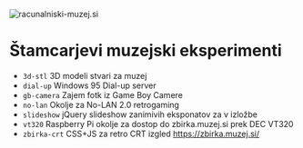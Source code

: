 ![racunalniski-muzej.si](https://raw.githubusercontent.com/markostamcar/muzej.si/master/muzej.jpg)
# Štamcarjevi muzejski eksperimenti
- `3d-stl` 3D modeli stvari za muzej
- `dial-up` Windows 95 Dial-up server
- `gb-camera` Zajem fotk iz Game Boy Camere
- `no-lan` Okolje za No-LAN 2.0 retrogaming
- `slideshow` jQuery slideshow zanimivih eksponatov za v izložbe
- `vt320` Raspberry Pi okolje za dostop do zbirka.muzej.si prek DEC VT320
- `zbirka-crt` CSS+JS za retro CRT izgled https://zbirka.muzej.si/

